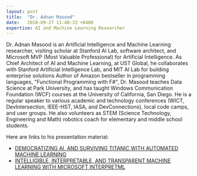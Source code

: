 ```yaml
---
layout: post
title:  "Dr. Adnan Masood"
date:   2018-09-27 11:48:33 +0400
expertise: AI and Machine Learning Researcher
---
```


Dr. Adnan Masood is an Artificial Intelligence and Machine Learning researcher, visiting scholar at Stanford AI Lab, software architect, and Microsoft MVP (Most Valuable Professional) for Artificial Intelligence. As Chief Architect of AI and Machine Learning, at UST Global, he collaborates with Stanford Artificial Intelligence Lab, and MIT AI Lab for building enterprise solutions Author of Amazon bestseller in programming languages, "Functional Programming with F#", Dr. Masood teaches Data Science at Park University, and has taught Windows Communication Foundation (WCF) courses at the University of California, San Diego. He is a regular speaker to various academic and technology conferences (WICT, DevIntersection, IEEE-HST, IASA, and DevConnections), local code camps, and user groups. He also volunteers as STEM (Science Technology, Engineering and Math) robotics coach for elementary and middle school students.

Here are links to his presentation material:

- [DEMOCRATIZING AI, AND SURVIVING TITANIC WITH AUTOMATED MACHINE LEARNING](https://devintxcontent.blob.core.windows.net/showcontent/Speaker%20Presentations%20Fall%202019/Democratizing%20AI%2C%20and%20Surviving%20Titanic%20with%20Automated%20Machine%20Learning%20-%20Adnan%20Masood%20(1).pdf)
- [INTELLIGIBLE, INTERPRETABLE, AND TRANSPARENT MACHINE LEARNING WITH MICROSOFT INTERPRETML](https://devintxcontent.blob.core.windows.net/showcontent/Speaker%20Presentations%20Fall%202019/Intelligible%2C%20Interpretable%2C%20and%20Transparent%20Machine%20Learning%20with%20Microsoft%20InterpretML%20-%20Adnan%20Masood%20%20(1).pdf)

